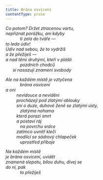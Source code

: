 ```yaml
---
title: Brána osvícení
contentType: prose
---
```


<section>

_Co potom? Držet ztracenou vartu,  
nepřiznat porážku, ani kdyby  
            ti zela do tváře —  
to leda údiv!  
Údiv nad sebou, že to vydržíš  
a že přežiješ —  
a nad těmi druhými, kteří v plášti  
            pozdních chodců  
      si nasazují znamení svobody_

</section>

<section>

_Ale na každém místě je vztyčena  
            brána osvícení  
a oni  
         nevidouce a neviděni  
         procházejí pod zlatými oblouky  
         sní o duze, duhové ženě se zlatými ústy,  
            zlatýma nohama  
         která porazí smrt  
         a postaví ráj  
            na povrchu srdce  
         zatímco uvnitř klečí  
         modlící se sádrový chlapeček  
            uprostřed příboje_

</section>

<section>

_Na každém místě  
je brána osvícení, uvidět  
znamená slepotu, bílou duhu, dívej se  
do ní, pak  
            to přežiješ_

</section>
